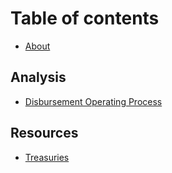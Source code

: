 # Table of contents

* [About](README.md)

## Analysis

* [Disbursement Operating Process](analysis/disbursement-operating-process.md)

## Resources

* [Treasuries](http://127.0.0.1:5000/o/jOQu4b6VLDxaQsg2rVwG/s/qIN4B3DGHPqKOl7e6VuV/)
